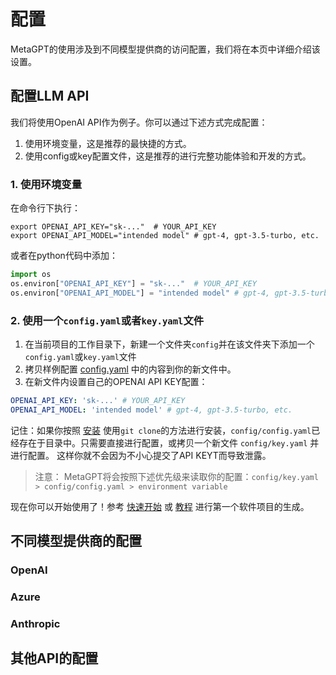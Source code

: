 # 配置

MetaGPT的使用涉及到不同模型提供商的访问配置，我们将在本页中详细介绍该设置。

## 配置LLM API

我们将使用OpenAI API作为例子。你可以通过下述方式完成配置：

1. 使用环境变量，这是推荐的最快捷的方式。
2. 使用config或key配置文件，这是推荐的进行完整功能体验和开发的方式。

### 1. 使用环境变量

在命令行下执行：

```shell
export OPENAI_API_KEY="sk-..."  # YOUR_API_KEY
export OPENAI_API_MODEL="intended model" # gpt-4, gpt-3.5-turbo, etc.
```

或者在python代码中添加：

```python
import os
os.environ["OPENAI_API_KEY"] = "sk-..."  # YOUR_API_KEY
os.environ["OPENAI_API_MODEL"] = "intended model" # gpt-4, gpt-3.5-turbo, etc.
```

### 2. 使用一个`config.yaml`或者`key.yaml`文件

1. 在当前项目的工作目录下，新建一个文件夹`config`并在该文件夹下添加一个`config.yaml`或`key.yaml`文件
2. 拷贝样例配置 [config.yaml](https://github.com/geekan/MetaGPT/blob/main/config/config.yaml) 中的内容到你的新文件中。
3. 在新文件内设置自己的OPENAI API KEY配置：

```yaml
OPENAI_API_KEY: 'sk-...' # YOUR_API_KEY
OPENAI_API_MODEL: 'intended model' # gpt-4, gpt-3.5-turbo, etc.
```

记住：如果你按照 [安装](./installation) 使用`git clone`的方法进行安装，`config/config.yaml`已经存在于目录中。只需要直接进行配置，或拷贝一个新文件 `config/key.yaml` 并进行配置。 这样你就不会因为不小心提交了API KEYT而导致泄露。

> 注意：
> MetaGPT将会按照下述优先级来读取你的配置：`config/key.yaml > config/config.yaml > environment variable`

现在你可以开始使用了！参考 [快速开始](./quickstart) 或 [教程](/guide/tutorials/agent_101) 进行第一个软件项目的生成。

## 不同模型提供商的配置

### OpenAI

### Azure

### Anthropic

## 其他API的配置
